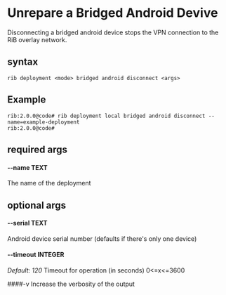 # Unrepare a Bridged Android Devive

Disconnecting a bridged android device stops the VPN connection to the RiB overlay network.

## syntax

```
rib deployment <mode> bridged android disconnect <args>
```

## Example

```
rib:2.0.0@code# rib deployment local bridged android disconnect --name=example-deployment
rib:2.0.0@code#
```

## required args

#### --name TEXT
The name of the deployment


## optional args

#### --serial TEXT
Android device serial number (defaults if there's only one device)

#### --timeout INTEGER
*Default: 120*
Timeout for operation (in seconds) 0<=x<=3600

####-v
Increase the verbosity of the output

